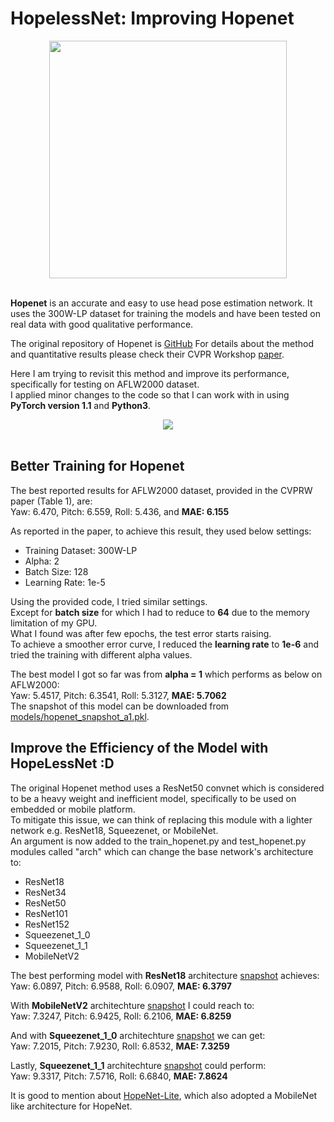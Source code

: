 # HopelessNet: Improving Hopenet #

<div align="center">
  <img src="https://i.imgur.com/K7jhHOg.png" width="380"><br><br>
</div>

**Hopenet** is an accurate and easy to use head pose estimation network. It uses the 300W-LP dataset for training the models and have been tested on real data with good qualitative performance.

The original repository of Hopenet is [GitHub](https://github.com/natanielruiz/deep-head-pose)
For details about the method and quantitative results please check their CVPR Workshop [paper](https://arxiv.org/abs/1710.00925).

Here I am trying to revisit this method and improve its performance, specifically for testing on AFLW2000 dataset.  
I applied minor changes to the code so that I can work with in using **PyTorch version 1.1** and **Python3**.

<div align="center">
<img src="output-amir.gif"/><br><br>
</div>

## Better Training for Hopenet

The best reported results for AFLW2000 dataset, provided in the CVPRW paper (Table 1), are:  
Yaw: 6.470, Pitch: 6.559, Roll: 5.436, and **MAE: 6.155**

As reported in the paper, to achieve this result, they used below settings:
* Training Dataset: 300W-LP
* Alpha: 2
* Batch Size: 128
* Learning Rate: 1e-5

Using the provided code, I tried similar settings.  
Except for **batch size** for which I had to reduce to **64** due to the memory limitation of my GPU.  
What I found was after few epochs, the test error starts raising.  
To achieve a smoother error curve, I reduced the **learning rate** to **1e-6** and tried the training with different alpha values.

The best model I got so far was from **alpha = 1** which performs as below on AFLW2000:  
Yaw: 5.4517, Pitch: 6.3541, Roll: 5.3127, **MAE: 5.7062**  
The snapshot of this model can be downloaded from [models/hopenet_snapshot_a1.pkl](https://github.com/shahroudy/deep-head-pose/raw/master/models/hopenet_snapshot_a1.pkl).

## Improve the Efficiency of the Model with HopeLessNet :D

The original Hopenet method uses a ResNet50 convnet which is considered to be a heavy weight and inefficient model, specifically to be used on embedded or mobile platform.  
To mitigate this issue, we can think of replacing this module with a lighter network e.g. ResNet18, Squeezenet, or MobileNet.  
An argument is now added to the train_hopenet.py and test_hopenet.py modules called "arch" which can change the base network's architecture to:
* ResNet18
* ResNet34
* ResNet50
* ResNet101
* ResNet152
* Squeezenet_1_0
* Squeezenet_1_1
* MobileNetV2

The best performing model with **ResNet18** architecture [snapshot](https://github.com/shahroudy/deep-head-pose/raw/master/models/hopenet_resnet18.pkl) achieves:  
Yaw: 6.0897, Pitch: 6.9588, Roll: 6.0907, **MAE: 6.3797**

With **MobileNetV2** architechture [snapshot](https://github.com/shahroudy/deep-head-pose/raw/master/models/mobilenetv2.pkl) I could reach to:  
Yaw: 7.3247, Pitch: 6.9425, Roll: 6.2106, **MAE: 6.8259**

And with **Squeezenet_1_0** architechture [snapshot]() we can get:  
Yaw: 7.2015, Pitch: 7.9230, Roll: 6.8532, **MAE: 7.3259**

Lastly, **Squeezenet_1_1** architechture [snapshot]() could perform:  
Yaw: 9.3317, Pitch: 7.5716, Roll: 6.6840, **MAE: 7.8624**

It is good to mention about [HopeNet-Lite](https://github.com/OverEuro/deep-head-pose-lite), which also adopted a MobileNet like architecture for HopeNet.
